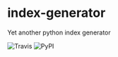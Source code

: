 # index-generator

Yet another python index generator

![Travis](https://img.shields.io/travis/BruceZhang1993/index-generator.svg?style=for-the-badge)
![PyPI](https://img.shields.io/pypi/v/index-generator.svg?style=for-the-badge)
